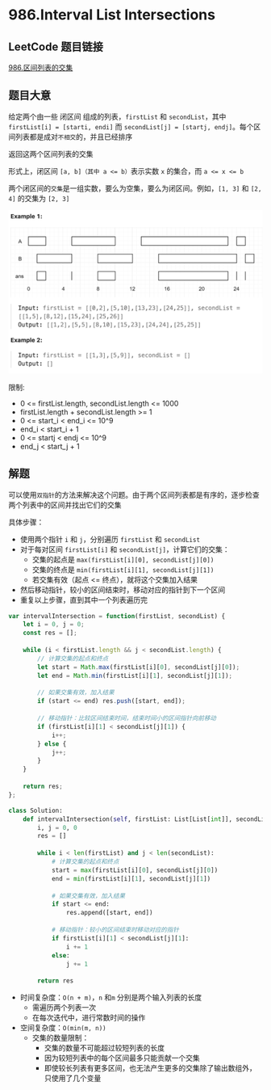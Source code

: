 # 986.Interval List Intersections

## LeetCode 题目链接

[986.区间列表的交集](https://leetcode.cn/problems/interval-list-intersections/)

## 题目大意

给定两个由一些 闭区间 组成的列表，`firstList` 和 `secondList`，其中 `firstList[i] = [starti, endi]` 而 `secondList[j] = [startj, endj]`。每个区间列表都是成对`不相交`的，并且已经排序

返回这两个区间列表的交集 

形式上，闭区间 `[a, b]（其中 a <= b）`表示实数 `x` 的集合，而 `a <= x <= b`

两个闭区间的`交集`是一组实数，要么为空集，要么为闭区间。例如，`[1, 3]` 和 `[2, 4]` 的交集为 `[2, 3]` 

![example986.png](images/example986.png)

限制:
- 0 <= firstList.length, secondList.length <= 1000
- firstList.length + secondList.length >= 1
- 0 <= start_i < end_i <= 10^9
- end_i < start_i + 1
- 0 <= startj < endj <= 10^9 
- end_j < start_j + 1
  
## 解题

可以使用`双指针`的方法来解决这个问题。由于两个区间列表都是有序的，逐步检查两个列表中的区间并找出它们的交集

具体步骤：
- 使用两个指针 `i` 和 `j`，分别遍历 `firstList` 和 `secondList`
- 对于每对区间 `firstList[i]` 和 `secondList[j]`，计算它们的交集：
  - 交集的起点是 `max(firstList[i][0], secondList[j][0])`
  - 交集的终点是 `min(firstList[i][1], secondList[j][1])`
  - 若交集有效（起点 <= 终点），就将这个交集加入结果
- 然后移动指针，较小的区间结束时，移动对应的指针到下一个区间
- 重复以上步骤，直到其中一个列表遍历完

```js
var intervalIntersection = function(firstList, secondList) {
    let i = 0, j = 0;
    const res = [];

    while (i < firstList.length && j < secondList.length) {
        // 计算交集的起点和终点
        let start = Math.max(firstList[i][0], secondList[j][0]);
        let end = Math.min(firstList[i][1], secondList[j][1]);

        // 如果交集有效，加入结果
        if (start <= end) res.push([start, end]);

        // 移动指针：比较区间结束时间，结束时间小的区间指针向前移动
        if (firstList[i][1] < secondList[j][1]) {
            i++;
        } else {
            j++;
        }
    }

    return res;
};
```
```python
class Solution:
    def intervalIntersection(self, firstList: List[List[int]], secondList: List[List[int]]) -> List[List[int]]:
        i, j = 0, 0
        res = []

        while i < len(firstList) and j < len(secondList):
            # 计算交集的起点和终点
            start = max(firstList[i][0], secondList[j][0])
            end = min(firstList[i][1], secondList[j][1])

            # 如果交集有效，加入结果
            if start <= end:
                res.append([start, end])
            
            # 移动指针：较小的区间结束时移动对应的指针
            if firstList[i][1] < secondList[j][1]:
                i += 1
            else:
                j += 1
        
        return res
```

- 时间复杂度：`O(n + m)`，`n` 和`m` 分别是两个输入列表的长度
  - 需遍历两个列表一次
  - 在每次迭代中，进行常数时间的操作
- 空间复杂度：`O(min(m, n))`
  - 交集的数量限制：
    - 交集的数量不可能超过较短列表的长度
    - 因为较短列表中的每个区间最多只能贡献一个交集
    - 即使较长列表有更多区间，也无法产生更多的交集除了输出数组外，只使用了几个变量